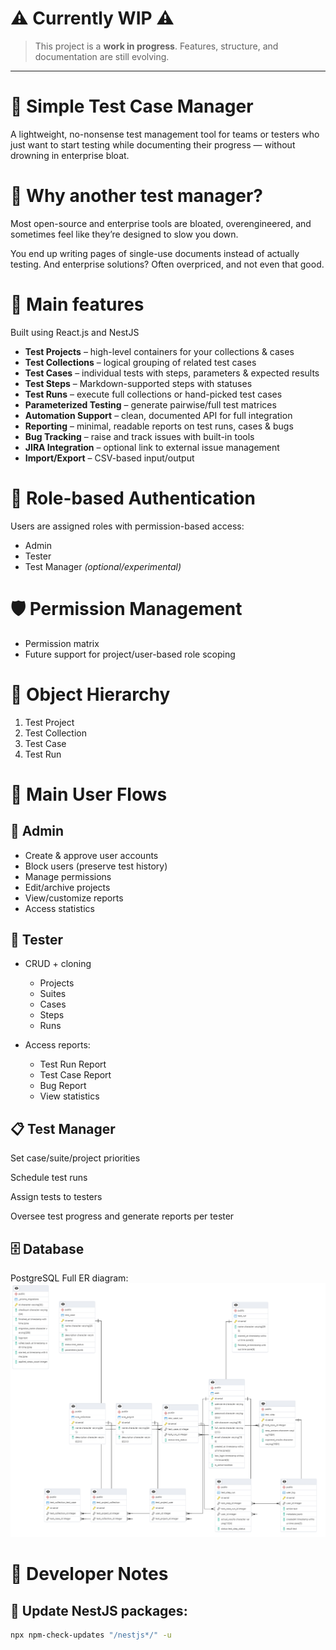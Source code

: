 
# ⚠️ Currently WIP ⚠️
> This project is a **work in progress**. Features, structure, and documentation are still evolving.

---

# 🧪 Simple Test Case Manager

A lightweight, no-nonsense test management tool for teams or testers who just want to start testing while documenting their progress — without drowning in enterprise bloat.

# 🤔 Why another test manager?
Most open-source and enterprise tools are bloated, overengineered, and sometimes feel like they’re designed to slow you down.

You end up writing pages of single-use documents instead of actually testing.
And enterprise solutions? Often overpriced, and not even that good.

# 🎯 Main features
Built using React.js and NestJS

* **Test Projects** – high-level containers for your collections & cases
* **Test Collections** – logical grouping of related test cases
* **Test Cases** – individual tests with steps, parameters & expected results
* **Test Steps** – Markdown-supported steps with statuses
* **Test Runs** – execute full collections or hand-picked test cases
* **Parameterized Testing** – generate pairwise/full test matrices
* **Automation Support** – clean, documented API for full integration
* **Reporting** – minimal, readable reports on test runs, cases & bugs
* **Bug Tracking** – raise and track issues with built-in tools
* **JIRA Integration** – optional link to external issue management
* **Import/Export** – CSV-based input/output


# 🔐 Role-based Authentication
Users are assigned roles with permission-based access:

* Admin
* Tester
* Test Manager _(optional/experimental)_

# 🛡️ Permission Management

* Permission matrix
* Future support for project/user-based role scoping

# 🧱 Object Hierarchy
1. Test Project
2. Test Collection
3. Test Case
4. Test Run

# 👤 Main User Flows
## 👑 Admin
* Create & approve user accounts
* Block users (preserve test history)
* Manage permissions
* Edit/archive projects
* View/customize reports
* Access statistics

## 🧪 Tester

* CRUD + cloning
  * Projects
  * Suites
  * Cases
  * Steps
  * Runs

* Access reports:
  * Test Run Report
  * Test Case Report
  * Bug Report
  * View statistics

## 📋 Test Manager
Set case/suite/project priorities

Schedule test runs

Assign tests to testers

Oversee test progress and generate reports per tester

## 🗄️ Database
PostgreSQL
Full ER diagram:
![ER](er.png)

# 🔧 Developer Notes
## 🔄 Update NestJS packages:
```bash
npx npm-check-updates "/nestjs*/" -u
```
